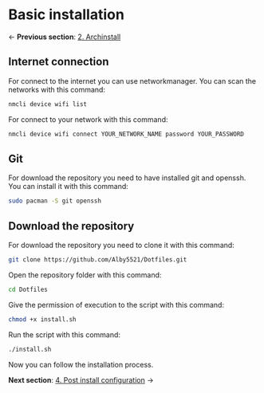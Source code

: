 # Basic installation

← **Previous section**: [2. Archinstall](2_archinstall.md)

## Internet connection

For connect to the internet you can use networkmanager.
You can scan the networks with this command:

```bash
nmcli device wifi list
```

For connect to your network with this command:

```bash
nmcli device wifi connect YOUR_NETWORK_NAME password YOUR_PASSWORD
```

## Git

For download the repository you need to have installed git and openssh. You can install it with this command:

```bash
sudo pacman -S git openssh
```

## Download the repository

For download the repository you need to clone it with this command:

```bash
git clone https://github.com/Alby5521/Dotfiles.git
```

Open the repository folder with this command:

```bash
cd Dotfiles
```

Give the permission of execution to the script with this command:

```bash
chmod +x install.sh
```

Run the script with this command:

```bash
./install.sh
```

Now you can follow the installation process.

**Next section**: [4. Post install configuration](4_post_install.md) →
